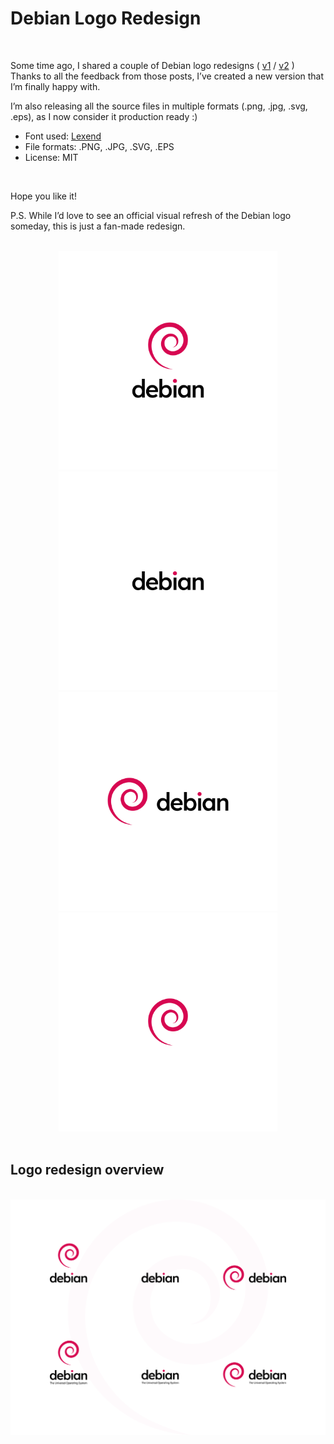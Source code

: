 # Debian Logo Redesign

<br />

Some time ago, I shared a couple of Debian logo redesigns ( [v1](https://www.reddit.com/r/debian/comments/18606iy/a_simple_debian_logo_redesign/) / [v2](https://www.reddit.com/r/debian/comments/1864ns6/a_simple_debian_logo_redesign_version_2/) )
Thanks to all the feedback from those posts, I’ve created a new version that I’m finally happy with.

I’m also releasing all the source files in multiple formats (.png, .jpg, .svg, .eps), as I now consider it production ready :)

- Font used: [Lexend](https://github.com/googlefonts/lexend)
- File formats: .PNG, .JPG, .SVG, .EPS
- License: MIT

<br />

Hope you like it!

P.S. While I’d love to see an official visual refresh of the Debian logo someday, this is just a fan-made redesign.

<br />

<div align="center">
  <img alt="Logo" src="https://github.com/del-Real/debian-redesign/blob/main/Preview/Debian__DEBIAN_CM_VERTICAL.png?raw=true" width="350" />
  <img alt="Logo" src="https://github.com/del-Real/debian-redesign/blob/main/Preview/Debian__DEBIAN_LOGOTYPE.png?raw=true" width="350" />
  <img alt="Logo" src="https://github.com/del-Real/debian-redesign/blob/main/Preview/Debian__DEBIAN_CM_HORIZONTAL.png?raw=true" width="350" />
  <img alt="Logo" src="https://github.com/del-Real/debian-redesign/blob/main/Preview/Debian__DEBIAN_SYMBOL.png?raw=true" width="350" />
</div>

<br />

## Logo redesign overview

<br />

<div align="center">
  <img alt="Logo" src="https://github.com/del-Real/debian-redesign/blob/main/Logo_Overview.png?raw=true" width="700" />
</div>
